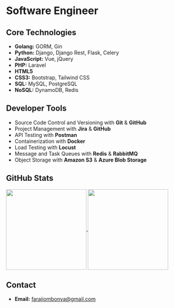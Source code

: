 # Software Engineer

## Core Technologies

- **Golang:** GORM, Gin
- **Python:** Django, Django Rest, Flask, Celery
- **JavaScript:** Vue, jQuery
- **PHP:** Laravel
- **HTML5** 
- **CSS3:** Bootstrap, Tailwind CSS
- **SQL:** MySQL, PostgreSQL
- **NoSQL:** DynamoDB, Redis

## Developer Tools

- Source Code Control and Versioning with **Git** & **GitHub**
- Project Management with **Jira** & **GitHub**
- API Testing with **Postman**
- Containerization with **Docker**
- Load Testing with **Locust**
- Message and Task Queues with **Redis** & **RabbitMQ**
- Object Storage with **Amazon S3** & **Azure Blob Storage**


<!--
**faraji-fuji/faraji-fuji** is a ✨ _special_ ✨ repository because its `README.md` (this file) appears on your GitHub profile.

Here are some ideas to get you started:

- 🔭 I’m currently working on ...
- 🌱 I’m currently learning ...
- 👯 I’m looking to collaborate on ...
- 🤔 I’m looking for help with ...
- 💬 Ask me about ...
- 📫 How to reach me: ...
- 😄 Pronouns: ...
- ⚡ Fun fact: ...
-->

## GitHub Stats

<!--
![Your GitHub stats](https://git-stats-vercel-1ary1fg0q-faraji-fuji.vercel.app/api?username=faraji-fuji&show_icons=true&show_icons=true&theme=transparent) ![Top Langs](https://git-stats-vercel-1ary1fg0q-faraji-fuji.vercel.app/api/top-langs/?username=faraji-fuji&langs_count=8&show_icons=true&theme=transparent&layout=compact)
-->


<a href="https://github.com/anuraghazra/github-readme-stats">
  <img height=220 align="center" src="https://git-stats-vercel-1ary1fg0q-faraji-fuji.vercel.app/api?username=faraji-fuji&show_icons=true&show_icons=true&theme=transparent" />
</a>
<a href="https://github.com/anuraghazra/convoychat">
  <img height=220 align="center" src="https://git-stats-vercel-1ary1fg0q-faraji-fuji.vercel.app/api/top-langs/?username=faraji-fuji&langs_count=10&show_icons=true&theme=transparent&layout=compact" />
</a>

## Contact
- **Email:** farajiombonya@gmail.com
